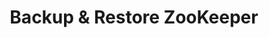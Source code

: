 ---
title: Backup & Restore ZooKeeper
menu:
  docs_{{ .version }}:
    identifier: guides-zk-backup
    name: Backup & Restore
    parent: zk-zookeeper-guides
    weight: 40
menu_name: docs_{{ .version }}
---